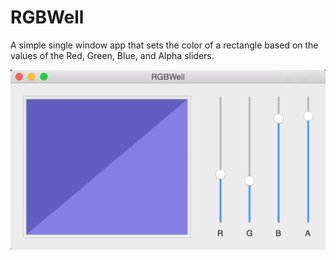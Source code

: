 # RGBWell
A simple single window app that sets the color of a rectangle based on the values of the Red, Green, Blue, and Alpha sliders.  

![](https://github.com/573f/RGBWell/blob/master/images/RGBWell.png)

